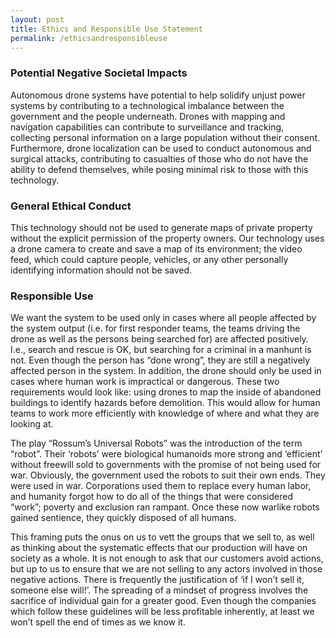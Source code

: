 ```yaml
---
layout: post
title: Ethics and Responsible Use Statement
permalink: /ethicsandresponsibleuse
---
```


### Potential Negative Societal Impacts

Autonomous drone systems have potential to help solidify unjust power systems by contributing to a technological imbalance between the government and the people underneath. Drones with mapping and navigation capabilities can contribute to surveillance and tracking, collecting personal information on a large population without their consent. Furthermore, drone localization can be used to conduct autonomous and surgical attacks, contributing to casualties of those who do not have the ability to defend themselves, while posing minimal risk to those with this technology.

### General Ethical Conduct

This technology should not be used to generate maps of private property without the explicit permission of the property owners. Our technology uses a drone camera to create and save a map of its environment; the video feed, which could capture people, vehicles, or any other personally identifying information should not be saved.

### Responsible Use

We want the system to be used only in cases where all people affected by the system output (i.e. for first responder teams, the teams driving the drone as well as the persons being searched for) are affected positively. I.e., search and rescue is OK, but searching for a criminal in a manhunt is not. Even though the person has “done wrong”, they are still a negatively affected person in the system. In addition, the drone should only be used in cases where human work is impractical or dangerous. These two requirements would look like: using drones to map the inside of abandoned buildings to identify hazards before demolition. This would allow for human teams to work more efficiently with knowledge of where and what they are looking at.

The play “Rossum’s Universal Robots” was the introduction of the term “robot”. Their ‘robots’ were biological humanoids more strong and ‘efficient’ without freewill sold to governments with the promise of not being used for war. Obviously, the government used the robots to suit their own ends. They were used in war. Corporations used them to replace every human labor, and humanity forgot how to do all of the things that were considered “work”; poverty and exclusion ran rampant. Once these now warlike robots gained sentience, they quickly disposed of all humans.

This framing puts the onus on us to vett the groups that we sell to, as well as thinking about the systematic effects that our production will have on society as a whole. It is not enough to ask that our customers avoid actions, but up to us to ensure that we are not selling to any actors involved in those negative actions. There is frequently the justification of ‘if I won’t sell it, someone else will!’. The spreading of a mindset of progress involves the sacrifice of individual gain for a greater good. Even though the companies which follow these guidelines will be less profitable inherently, at least we won’t spell the end of times as we know it.
